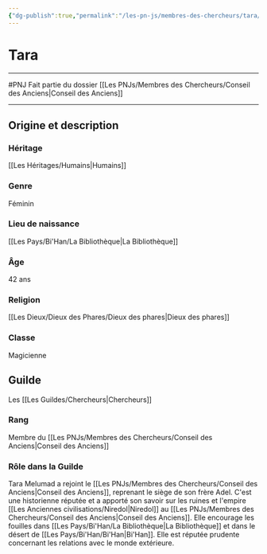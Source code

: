 ```yaml
---
{"dg-publish":true,"permalink":"/les-pn-js/membres-des-chercheurs/tara/"}
---
```


# Tara
---
#PNJ 
Fait partie du dossier [[Les PNJs/Membres des Chercheurs/Conseil des Anciens\|Conseil des Anciens]]

-------
## Origine et description
### Héritage
[[Les Héritages/Humains\|Humains]]
### Genre
Féminin
### Lieu de naissance
[[Les Pays/Bi'Han/La Bibliothèque\|La Bibliothèque]]
### Âge
42 ans
### Religion
[[Les Dieux/Dieux des Phares/Dieux des phares\|Dieux des phares]]
### Classe
Magicienne
## Guilde
Les [[Les Guildes/Chercheurs\|Chercheurs]]
### Rang
Membre du [[Les PNJs/Membres des Chercheurs/Conseil des Anciens\|Conseil des Anciens]]
### Rôle dans la Guilde
Tara Melumad a rejoint le [[Les PNJs/Membres des Chercheurs/Conseil des Anciens\|Conseil des Anciens]], reprenant le siège de son frère Adel. C'est une historienne réputée et a apporté son savoir sur les ruines et l'empire [[Les Anciennes civilisations/Niredol\|Niredol]] au [[Les PNJs/Membres des Chercheurs/Conseil des Anciens\|Conseil des Anciens]]. Elle encourage les fouilles dans [[Les Pays/Bi'Han/La Bibliothèque\|La Bibliothèque]] et dans le désert de [[Les Pays/Bi'Han/Bi'Han\|Bi'Han]]. Elle est réputée prudente concernant les relations avec le monde extérieure.